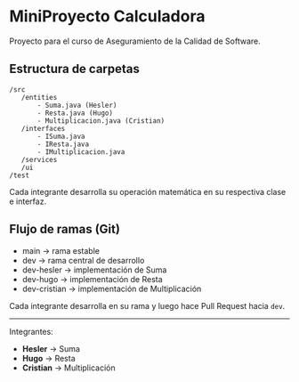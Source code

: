 # MiniProyecto Calculadora

Proyecto para el curso de Aseguramiento de la Calidad de Software.

## Estructura de carpetas
```
/src
   /entities
       - Suma.java (Hesler)
       - Resta.java (Hugo)
       - Multiplicacion.java (Cristian)
   /interfaces
       - ISuma.java
       - IResta.java
       - IMultiplicacion.java
   /services
   /ui
/test
```
Cada integrante desarrolla su operación matemática en su respectiva clase e interfaz.

## Flujo de ramas (Git)
- main → rama estable
- dev → rama central de desarrollo
- dev-hesler → implementación de Suma
- dev-hugo → implementación de Resta
- dev-cristian → implementación de Multiplicación

Cada integrante desarrolla en su rama y luego hace Pull Request hacia `dev`.

---
Integrantes:  
- **Hesler** → Suma  
- **Hugo** → Resta  
- **Cristian** → Multiplicación  
